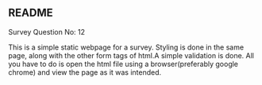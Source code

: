 README
-------------
Survey Question No: 12

This is a simple static webpage for a survey. Styling is done in the same page, along with the other form tags of html.A simple validation is done. All you have to do is open the html file using a browser(preferably google chrome) and view the page as it was intended. 